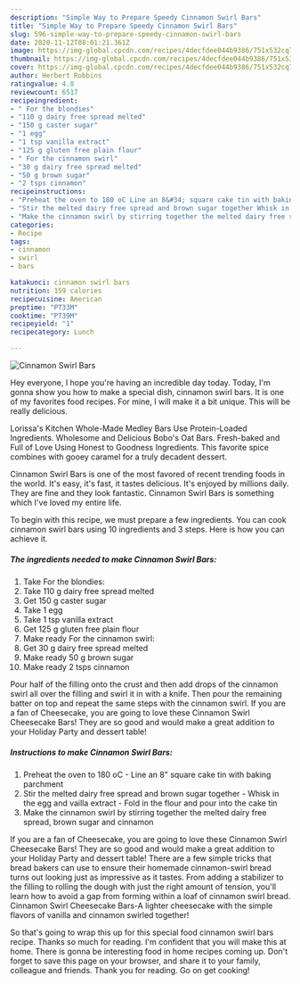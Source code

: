 ```yaml
---
description: "Simple Way to Prepare Speedy Cinnamon Swirl Bars"
title: "Simple Way to Prepare Speedy Cinnamon Swirl Bars"
slug: 596-simple-way-to-prepare-speedy-cinnamon-swirl-bars
date: 2020-11-12T08:01:21.361Z
image: https://img-global.cpcdn.com/recipes/4decfdee044b9386/751x532cq70/cinnamon-swirl-bars-recipe-main-photo.jpg
thumbnail: https://img-global.cpcdn.com/recipes/4decfdee044b9386/751x532cq70/cinnamon-swirl-bars-recipe-main-photo.jpg
cover: https://img-global.cpcdn.com/recipes/4decfdee044b9386/751x532cq70/cinnamon-swirl-bars-recipe-main-photo.jpg
author: Herbert Robbins
ratingvalue: 4.8
reviewcount: 6517
recipeingredient:
- " For the blondies"
- "110 g dairy free spread melted"
- "150 g caster sugar"
- "1 egg"
- "1 tsp vanilla extract"
- "125 g gluten free plain flour"
- " For the cinnamon swirl"
- "30 g dairy free spread melted"
- "50 g brown sugar"
- "2 tsps cinnamon"
recipeinstructions:
- "Preheat the oven to 180 oC Line an 8&#34; square cake tin with baking parchment"
- "Stir the melted dairy free spread and brown sugar together Whisk in the egg and vailla extract Fold in the flour and pour into the cake tin"
- "Make the cinnamon swirl by stirring together the melted dairy free spread, brown sugar and cinnamon"
categories:
- Recipe
tags:
- cinnamon
- swirl
- bars

katakunci: cinnamon swirl bars 
nutrition: 159 calories
recipecuisine: American
preptime: "PT33M"
cooktime: "PT39M"
recipeyield: "1"
recipecategory: Lunch

---
```



![Cinnamon Swirl Bars](https://img-global.cpcdn.com/recipes/4decfdee044b9386/751x532cq70/cinnamon-swirl-bars-recipe-main-photo.jpg)

Hey everyone, I hope you're having an incredible day today. Today, I'm gonna show you how to make a special dish, cinnamon swirl bars. It is one of my favorites food recipes. For mine, I will make it a bit unique. This will be really delicious.

Lorissa&#39;s Kitchen Whole-Made Medley Bars Use Protein-Loaded Ingredients. Wholesome and Delicious Bobo&#39;s Oat Bars. Fresh-baked and Full of Love Using Honest to Goodness Ingredients. This favorite spice combines with gooey caramel for a truly decadent dessert.

Cinnamon Swirl Bars is one of the most favored of recent trending foods in the world. It's easy, it's fast, it tastes delicious. It's enjoyed by millions daily. They are fine and they look fantastic. Cinnamon Swirl Bars is something which I've loved my entire life.


To begin with this recipe, we must prepare a few ingredients. You can cook cinnamon swirl bars using 10 ingredients and 3 steps. Here is how you can achieve it.

<!--inarticleads1-->

##### The ingredients needed to make Cinnamon Swirl Bars:

1. Take  For the blondies:
1. Take 110 g dairy free spread melted
1. Get 150 g caster sugar
1. Take 1 egg
1. Take 1 tsp vanilla extract
1. Get 125 g gluten free plain flour
1. Make ready  For the cinnamon swirl:
1. Get 30 g dairy free spread melted
1. Make ready 50 g brown sugar
1. Make ready 2 tsps cinnamon


Pour half of the filling onto the crust and then add drops of the cinnamon swirl all over the filling and swirl it in with a knife. Then pour the remaining batter on top and repeat the same steps with the cinnamon swirl. If you are a fan of Cheesecake, you are going to love these Cinnamon Swirl Cheesecake Bars! They are so good and would make a great addition to your Holiday Party and dessert table! 

<!--inarticleads2-->

##### Instructions to make Cinnamon Swirl Bars:

1. Preheat the oven to 180 oC - Line an 8&#34; square cake tin with baking parchment
1. Stir the melted dairy free spread and brown sugar together - Whisk in the egg and vailla extract - Fold in the flour and pour into the cake tin
1. Make the cinnamon swirl by stirring together the melted dairy free spread, brown sugar and cinnamon


If you are a fan of Cheesecake, you are going to love these Cinnamon Swirl Cheesecake Bars! They are so good and would make a great addition to your Holiday Party and dessert table! There are a few simple tricks that bread bakers can use to ensure their homemade cinnamon-swirl bread turns out looking just as impressive as it tastes. From adding a stabilizer to the filling to rolling the dough with just the right amount of tension, you&#39;ll learn how to avoid a gap from forming within a loaf of cinnamon swirl bread. Cinnamon Swirl Cheesecake Bars-A lighter cheesecake with the simple flavors of vanilla and cinnamon swirled together! 

So that's going to wrap this up for this special food cinnamon swirl bars recipe. Thanks so much for reading. I'm confident that you will make this at home. There is gonna be interesting food in home recipes coming up. Don't forget to save this page on your browser, and share it to your family, colleague and friends. Thank you for reading. Go on get cooking!
